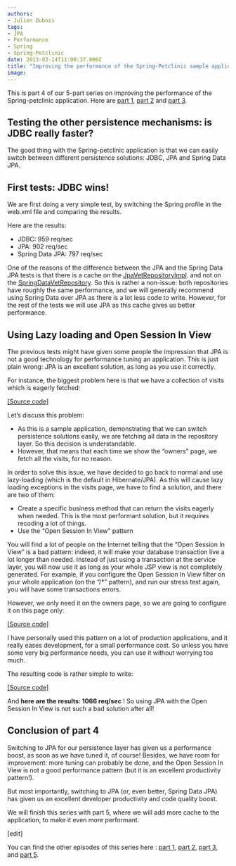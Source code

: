 ```yaml
---
authors:
- Julien Dubois
tags:
- JPA
- Performance
- Spring
- Spring-Petclinic
date: 2013-03-14T11:00:37.000Z
title: "Improving the performance of the Spring-Petclinic sample application (part 4 of 5)"
image: 
---
```


This is part 4 of our 5-part series on improving the performance of the Spring-petclinic application. Here are [part 1](https://test-ippon.ghost.io/improving-the-performance-of-the-spring-petclinic-sample-application-part-1-of-5/), [part 2](https://test-ippon.ghost.io/improving-the-performance-of-the-spring-petclinic-sample-application-part-2-of-5/) and [part 3](https://test-ippon.ghost.io/improving-the-performance-of-the-spring-petclinic-sample-application-part-3-of-5/).

## Testing the other persistence mechanisms: is JDBC really faster?

The good thing with the Spring-petclinic application is that we can easily switch between different persistence solutions: JDBC, JPA and Spring Data JPA.

## First tests: JDBC wins!

We are first doing a very simple test, by switching the Spring profile in the web.xml file and comparing the results.

Here are the results:

- JDBC: 959 req/sec
- JPA: 902 req/sec
- Spring Data JPA: 797 req/sec

One of the reasons of the difference between the JPA and the Spring Data JPA tests is that there is a cache on the [JpaVetRepositoryImpl](https://github.com/jdubois/spring-petclinic/blob/197888fef0ad5066006f817c801c99f57e44103d/src/main/java/org/springframework/samples/petclinic/repository/jpa/JpaVetRepositoryImpl.java#L44). and not on the [SpringDataVetRepository](https://github.com/jdubois/spring-petclinic/blob/197888fef0ad5066006f817c801c99f57e44103d/src/main/java/org/springframework/samples/petclinic/repository/springdatajpa/SpringDataVetRepository.java#L28). So this is rather a non-issue: both repositories have roughly the same performance, and we will generally recommend using Spring Data over JPA as there is a lot less code to write. However, for the rest of the tests we will use JPA as this cache gives us better performance.

## Using Lazy loading and Open Session In View

The previous tests might have given some people the impression that JPA is not a good technology for performance tuning an application.
 This is just plain wrong: JPA is an excellent solution, as long as you use it correctly.

For instance, the biggest problem here is that we have a collection of visits which is eagerly fetched:

[[Source code]](https://github.com/jdubois/spring-petclinic/blob/197888fef0ad5066006f817c801c99f57e44103d/src/main/java/org/springframework/samples/petclinic/model/Pet.java#L51)

Let’s discuss this problem:

- As this is a sample application, demonstrating that we can switch persistence solutions easily, we are fetching all data in the repository layer. So this decision is understandable.
- However, that means that each time we show the “owners” page, we fetch all the visits, for no reason.

In order to solve this issue, we have decided to go back to normal and use lazy-loading (which is the default in Hibernate/JPA). As this will cause lazy loading exceptions in the visits page, we have to find a solution, and there are two of them:

- Create a specific business method that can return the visits eagerly when needed. This is the most performant solution, but it requires recoding a lot of things.
- Use the “Open Session In View” pattern

You will find a lot of people on the Internet telling that the “Open Session In View” is a bad pattern: indeed, it will make your database transaction live a lot longer than needed. Instead of just using a transaction at the service layer, you will now use it as long as your whole JSP view is not completely generated.
 For example, if you configure the Open Session In View filter on your whole application (on the “/*” pattern), and run our stress test again, you will have some transactions errors.

However, we only need it on the owners page, so we are going to configure it on this page only:

[[Source code]](https://github.com/jdubois/spring-petclinic/blob/681026758d2f80082c4597ec0393bff07c95be65/src/main/webapp/WEB-INF/web.xml#L78)

I have personally used this pattern on a lot of production applications, and it really eases development, for a small performance cost. So unless you have some very big performance needs, you can use it without worrying too much.

The resulting code is rather simple to write:

[[Source code]](https://github.com/jdubois/spring-petclinic/commit/681026758d2f80082c4597ec0393bff07c95be65)

And **here are the results: 1066 req/sec** ! So using JPA with the Open Session In View is not such a bad solution after all!

## Conclusion of part 4

Switching to JPA for our persistence layer has given us a performance boost, as soon as we have tuned it, of course! Besides, we have room for improvement: more tuning can probably be done, and the Open Session In View is not a good performance pattern (but it is an excellent productivity pattern!).

But most importantly, switching to JPA (or, even better, Spring Data JPA) has given us an excellent developer productivity and code quality boost.

We will finish this series with part 5, where we will add more cache to the application, to make it even more performant.

[edit]

You can find the other episodes of this series here : [part 1](http://blog.ippon.fr/?p=7496), [part 2](http://blog.ippon.fr/?p=7500), [part 3](http://blog.ippon.fr/?p=7512), and [part 5](http://blog.ippon.fr/?p=7527).
